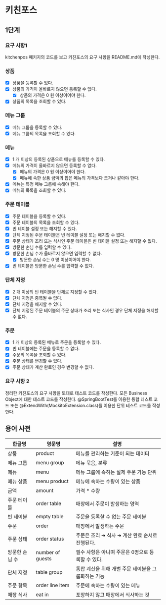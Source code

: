# 키친포스

## 1단계

### 요구 사항1
kitchenpos 패키지의 코드를 보고 키친포스의 요구 사항을 README.md에 작성한다.

### 상품
-[x] 상품을 등록할 수 있다.
-[x] 상품의 가격이 올바르지 않으면 등록할 수 없다.
    -[x] 상품의 가격은 0 원 이상이어야 한다.
-[x] 상품의 목록을 조회할 수 있다.

### 메뉴 그룹
-[x] 메뉴 그룹을 등록할 수 있다.
-[x] 메뉴 그룹의 목록을 조회할 수 있다.

### 메뉴
-[x] 1 개 이상의 등록된 상품으로 메뉴를 등록할 수 있다.
-[x] 메뉴의 가격이 올바르지 않으면 등록할 수 없다.
    -[x] 메뉴의 가격은 0 원 이상이어야 한다.
    -[x] 메뉴에 속한 상품 금액의 합은 메뉴의 가격보다 크거나 같아야 한다.
-[x] 메뉴는 특정 메뉴 그룹에 속해야 한다.
-[x] 메뉴의 목록을 조회할 수 있다.

### 주문 테이블
-[x] 주문 테이블을 등록할 수 있다.
-[x] 주문 테이블의 목록을 조회할 수 있다.
-[x] 빈 테이블 설정 또는 해지할 수 있다.
-[x] 단체 지정된 주문 테이블은 빈 테이블 설정 또는 해지할 수 없다.
-[x] 주문 상태가 조리 또는 식사인 주문 테이블은 빈 테이블 설정 또는 해지할 수 없다.
-[x] 방문한 손님 수를 입력할 수 있다.
-[x] 방문한 손님 수가 올바르지 않으면 입력할 수 없다.
    -[x] 방문한 손님 수는 0 명 이상이어야 한다.
-[x] 빈 테이블은 방문한 손님 수를 입력할 수 없다.

### 단체 지정
-[x] 2 개 이상의 빈 테이블을 단체로 지정할 수 있다.
-[x] 단체 지정은 중복될 수 없다.
-[x] 단체 지정을 해지할 수 있다.
-[x] 단체 지정된 주문 테이블의 주문 상태가 조리 또는 식사인 경우 단체 지정을 해지할 수 없다.

### 주문
-[x] 1 개 이상의 등록된 메뉴로 주문을 등록할 수 있다.
-[x] 빈 테이블에는 주문을 등록할 수 없다.
-[x] 주문의 목록을 조회할 수 있다.
-[x] 주문 상태를 변경할 수 있다.
-[x] 주문 상태가 계산 완료인 경우 변경할 수 없다.

### 요구 사항 2
정리한 키친포스의 요구 사항을 토대로 테스트 코드를 작성한다. 
모든 Business Object에 대한 테스트 코드를 작성한다. 
@SpringBootTest를 이용한 통합 테스트 코드 또는 @ExtendWith(MockitoExtension.class)를 이용한 단위 테스트 코드를 작성한다.

## 용어 사전

| 한글명 | 영문명 | 설명 |
| --- | --- | --- |
| 상품 | product | 메뉴를 관리하는 기준이 되는 데이터 |
| 메뉴 그룹 | menu group | 메뉴 묶음, 분류 |
| 메뉴 | menu | 메뉴 그룹에 속하는 실제 주문 가능 단위 |
| 메뉴 상품 | menu product | 메뉴에 속하는 수량이 있는 상품 |
| 금액 | amount | 가격 * 수량 |
| 주문 테이블 | order table | 매장에서 주문이 발생하는 영역 |
| 빈 테이블 | empty table | 주문을 등록할 수 없는 주문 테이블 |
| 주문 | order | 매장에서 발생하는 주문 |
| 주문 상태 | order status | 주문은 조리 ➜ 식사 ➜ 계산 완료 순서로 진행된다. |
| 방문한 손님 수 | number of guests | 필수 사항은 아니며 주문은 0명으로 등록할 수 있다. |
| 단체 지정 | table group | 통합 계산을 위해 개별 주문 테이블을 그룹화하는 기능 |
| 주문 항목 | order line item | 주문에 속하는 수량이 있는 메뉴 |
| 매장 식사 | eat in | 포장하지 않고 매장에서 식사하는 것 |

